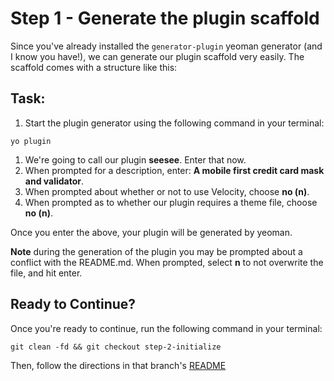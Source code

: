 # Step 1 - Generate the plugin scaffold

Since you've already installed the `generator-plugin` yeoman generator (and I know you have!), we can generate our plugin scaffold very easily. The scaffold comes with a structure like this:

## Task:

1. Start the plugin generator using the following command in your terminal:

  ```cli
  yo plugin
  ```

1. We're going to call our plugin **seesee**. Enter that now.
1. When prompted for a description, enter: **A mobile first credit card mask and validator**.
1. When prompted about whether or not to use Velocity, choose **no (n)**.
1. When prompted as to whether our plugin requires a theme file, choose **no (n)**.

Once you enter the above, your plugin will be generated by yeoman. 

**Note** during the generation of the plugin you may be prompted about a conflict with the README.md. When prompted, select **n** to not overwrite the file, and hit enter.

## Ready to Continue?

Once you're ready to continue, run the following command in your terminal:

```cli
git clean -fd && git checkout step-2-initialize
```

Then, follow the directions in that branch's [README](https://github.com/mobify/workshops--building-a-plugin/blob/step-2-initialize/README.md)
